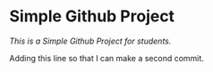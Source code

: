 # Simple Github Project
_This is a Simple Github Project for students._

Adding this line so that I can make a second commit.